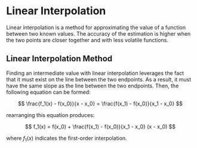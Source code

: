 # Linear Interpolation

Linear interpolation is a method for approximating the value of a function between two known values. The accuracy of the estimation is higher when the two points are closer together and with less volatile functions.

## Linear Interpolation Method

Finding an intermediate value with linear interpolation leverages the fact that it must exist on the line between the two endpoints. As a result, it must have the same slope as the line between the two endpoints. Then, the following equation can be formed:

$$
\frac{f_1(x) - f(x_0)}{x - x_0} = \frac{f(x_1) - f(x_0)}{x_1 - x_0}
$$

rearranging this equation produces:

$$
f_1(x) = f(x_0) + \frac{f(x_1) - f(x_0)}{x_1 - x_0} (x - x_0)
$$

where $f_1(x)$ indicates the first-order interpolation.


